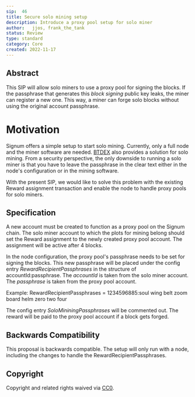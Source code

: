 ```yaml
---
sip:  46
title: Secure solo mining setup
description: Introduce a proxy pool setup for solo miner 
author:   jjos, frank_the_tank
status: Review
type: standard
category: Core
created: 2022-11-17
---
```

## Abstract
This SIP will allow solo miners to use a proxy pool for signing the blocks.
If the passphrase that generates this *block signing* public key leaks, the miner can register a new one.
This way, a miner can forge solo blocks without using the original account passphrase.

# Motivation
Signum offers a simple setup to start solo mining. 
Currently, only a full node and the miner software are needed. [BTDEX](https://github.com/btdex/btdex/) also provides a solution for solo mining.
From a security perspective, the only downside to running a solo miner is that you have to leave the passphrase in the clear text either in the node's configuration or in the mining software.

With the present SIP, we would like to solve this problem with the existing Reward assignment transaction and enable the node to handle proxy pools for solo miners.


## Specification
A new account must be created to function as a proxy pool on the Signum chain.
The solo miner account to which the plots for mining belong should set the Reward assignment to the newly created proxy pool account.
The assignment will be active after 4 blocks.

In the node configuration, the proxy pool's passphrase needs to be set for signing the blocks. 
This new passphrase will be placed under the config entry *RewardRecipientPassphrases* in the structure of accountId:passphrase.
The *accountId* is taken from the solo miner account.
The *passphrase* is taken from the proxy pool account.

Example:
RewardRecipientPassphrases = 1234596885:soul wing belt zoom board helm zero two four

The config entry *SoloMininingPassphrases* will be commented out.
The reward will be paid to the proxy pool account if a block gets forged.

## Backwards Compatibility  
This proposal is backwards compatible. 
The setup will only run with a node, including the changes to handle the RewardRecipientPassphrases.

## Copyright
Copyright and related rights waived via [CC0](https://creativecommons.org/publicdomain/zero/1.0/).

